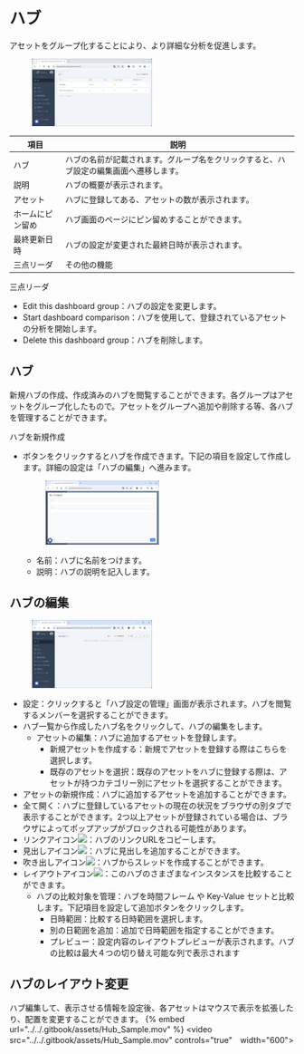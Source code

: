 # ハブ

アセットをグループ化することにより、より詳細な分析を促進します。

<figure><img src="../../.gitbook/assets/Hub_Page_Initial_jp.png" alt="ハブページ" width="50%"><figcaption></figcaption></figure>

| 項目             | 説明                                                                                   |
| -                | -                                                                                      |
| ハブ             | ハブの名前が記載されます。グループ名をクリックすると、ハブ設定の編集画面へ遷移します。 |
| 説明             | ハブの概要が表示されます。                                                             |
| アセット         | ハブに登録してある、アセットの数が表示されます。                                       |
| ホームにピン留め | ハブ画面のページにピン留めすることができます。                                         |
| 最終更新日時     | ハブの設定が変更された最終日時が表示されます。                                         |
| 三点リーダ       | その他の機能                                                                           |

三点リーダ
* Edit this dashboard group：ハブの設定を変更します。
* Start dashboard comparison：ハブを使用して、登録されているアセットの分析を開始します。
* Delete this dashboard group：ハブを削除します。

## ハブ

新規ハブの作成、作成済みのハブを閲覧することができます。各グループはアセットをグループ化したもので。アセットをグループへ追加や削除する等、各ハブを管理することができます。

ハブを新規作成
* ボタンをクリックするとハブを作成できます。下記の項目を設定して作成します。詳細の設定は「ハブの編集」へ進みます。

    <figure><img src="../../.gitbook/assets/create_new_hub_jp.png" alt="ハブ作成" width="50%"><figcaption></figcaption></figure>

    * 名前：ハブに名前をつけます。
    * 説明：ハブの説明を記入します。

## ハブの編集

<figure><img src="../../.gitbook/assets/hubs_setting_jp.png" width="50%" alt="ハブ編集"></figure>

- 設定：クリックすると「ハブ設定の管理」画面が表示されます。ハブを閲覧するメンバーを選択することができます。
- ハブ一覧から作成したハブ名をクリックして、ハブの編集をします。
    - アセットの編集：ハブに追加するアセットを登録します。
        - 新規アセットを作成する：新規でアセットを登録する際はこちらを選択します。
        - 既存のアセットを選択：既存のアセットをハブに登録する際は、アセットが持つカテゴリー別にアセットを選択することができます。
- アセットの新規作成：ハブに追加するアセットを追加することができます。
- 全て開く：ハブに登録しているアセットの現在の状況をブラウザの別タブで表示することができます。2つ以上アセットが登録されている場合は、ブラウザによってポップアップがブロックされる可能性があります。
- リンクアイコン![](../../.gitbook/assets/link_icon.png)：ハブのリンクURLをコピーします。
- 見出しアイコン![](../../.gitbook/assets/Hub_index.png)：ハブに見出しを追加することができます。
- 吹き出しアイコン![](../../.gitbook/assets/Hub_bubble.png)：ハブからスレッドを作成することができます。
- レイアウトアイコン![](../../.gitbook/assets/Hub_layout.png)：このハブのさまざまなインスタンスを比較することができます。
    - ハブの比較対象を管理：ハブを時間フレーム や Key-Value セットと比較します。下記項目を設定して追加ボタンをクリックします。
        - 日時範囲：比較する日時範囲を選択します。
        - 別の日範囲を追加：追加で日時範囲を指定することができます。
        - プレビュー：設定内容のレイアウトプレビューが表示されます。ハブの比較は最大４つの切り替え可能な列で表示されます

## ハブのレイアウト変更
ハブ編集して、表示させる情報を設定後、各アセットはマウスで表示を拡張したり、配置を変更することができます。
{% embed url="../../.gitbook/assets/Hub_Sample.mov" %}
<video src="../../.gitbook/assets/Hub_Sample.mov" controls="true"　width="600"></video>